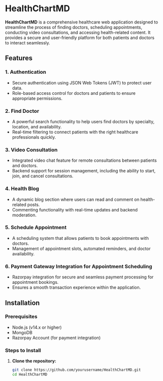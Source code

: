 # HealthChartMD

**HealthChartMD** is a comprehensive healthcare web application designed to streamline the process of finding doctors, scheduling appointments, conducting video consultations, and accessing health-related content. It provides a secure and user-friendly platform for both patients and doctors to interact seamlessly.

## Features

### 1. Authentication
- Secure authentication using JSON Web Tokens (JWT) to protect user data.
- Role-based access control for doctors and patients to ensure appropriate permissions.

### 2. Find Doctor
- A powerful search functionality to help users find doctors by specialty, location, and availability.
- Real-time filtering to connect patients with the right healthcare professionals quickly.

### 3. Video Consultation
- Integrated video chat feature for remote consultations between patients and doctors.
- Backend support for session management, including the ability to start, join, and cancel consultations.

### 4. Health Blog
- A dynamic blog section where users can read and comment on health-related posts.
- Commenting functionality with real-time updates and backend moderation.

### 5. Schedule Appointment
- A scheduling system that allows patients to book appointments with doctors.
- Management of appointment slots, automated reminders, and doctor availability.

### 6. Payment Gateway Integration for Appointment Scheduling
- Razorpay integration for secure and seamless payment processing for appointment bookings.
- Ensures a smooth transaction experience within the application.

## Installation

### Prerequisites
- Node.js (v14.x or higher)
- MongoDB
- Razorpay Account (for payment integration)

### Steps to Install

1. **Clone the repository:**
   ```bash
   git clone https://github.com/yourusername/HealthChartMD.git
   cd HealthChartMD
